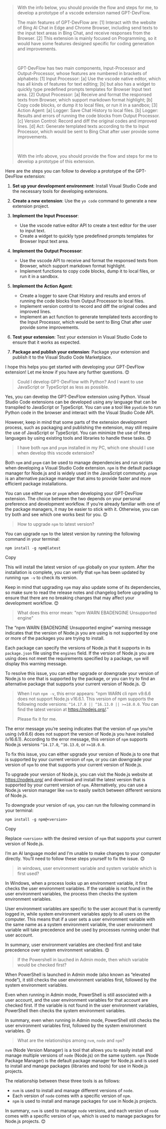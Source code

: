 # 



> With the info below, you should provide the flow and steps for me, to develop a prototype of a vscode extension named GPT-DevFlow.
> 
> The main features of GPT-DevFlow are:
> [1] Interact with the website of Bing AI Chat in Edge and Chrome Browser, including send texts to the input text areas in Bing Chat, and receive responses from the Browser.
> [2] This extension is mainly focused on Programming, so it would have some features designed specific for coding generation and improvements.
> 
> <br>
> 
> GPT-DevFlow has two main components, Input-Processor and Output-Processor, whose features are numbered in brackets of alphabets:
> [1] Input Processor:
>  [a] Use the vscode native editor, which has all kinds of features for text editing;
>  [b] but also has a widget to quickly type predefined prompts templates for Browser Input text area.
> [2] Output Processor:
>  [a] Receive and format the responsed texts from Browser, which support markdown format highlight;
>  [b] Copy code blocks, or dump it to local files, or run it in a sandbox; 
> [3] Action Agent:
>  [a] Logger: Save Chat History to local files.
>  [b] Logger: Results and errors of running the code blocks from Output Processor.
>  [c] Version Control: Record and diff the original codes and improved lines.
>  [d] Act: Generate templated texts according to the to Input Processor, which would be sent to Bing Chat after user provide some improvements.
> 
> <br>
> 
> With the info above, you should provide the flow and steps for me to develop a prototype of this extension.

Here are the steps you can follow to develop a prototype of the GPT-DevFlow extension:

1.  **Set up your development environment**: Install Visual Studio Code and the necessary tools for developing extensions.
    
2.  **Create a new extension**: Use the `yo code` command to generate a new extension project.
    
3.  **Implement the Input Processor**:
    
    -   Use the vscode native editor API to create a text editor for the user to input text.
    -   Create a widget to quickly type predefined prompts templates for Browser Input text area.
4.  **Implement the Output Processor**:
    
    -   Use the vscode API to receive and format the responsed texts from Browser, which support markdown format highlight.
    -   Implement functions to copy code blocks, dump it to local files, or run it in a sandbox.
5.  **Implement the Action Agent**:
    
    -   Create a logger to save Chat History and results and errors of running the code blocks from Output Processor to local files.
    -   Implement version control to record and diff the original codes and improved lines.
    -   Implement an act function to generate templated texts according to the Input Processor, which would be sent to Bing Chat after user provide some improvements.
6.  **Test your extension**: Test your extension in Visual Studio Code to ensure that it works as expected.
    
7.  **Package and publish your extension**: Package your extension and publish it to the Visual Studio Code Marketplace.
    

I hope this helps you get started with developing your GPT-DevFlow extension! Let me know if you have any further questions. 😊

> Could I develop GPT-DevFlow with Python? And I want to use JavaScript or TypeScript as less as possible.

Yes, you can develop the GPT-DevFlow extension using Python. Visual Studio Code extensions can be developed using any language that can be transpiled to JavaScript or TypeScript. You can use a tool like `pyodide` to run Python code in the browser and interact with the Visual Studio Code API.

However, keep in mind that some parts of the extension development process, such as packaging and publishing the extension, may still require the use of JavaScript or TypeScript. You can minimize the use of these languages by using existing tools and libraries to handle these tasks. 😊

> I have both `npm` and `pnpm` installed in my PC, which one should I use when develop this vscode extension?

Both `npm` and `pnpm` can be used to manage dependencies and run scripts when developing a Visual Studio Code extension. `npm` is the default package manager for Node.js and is widely used in the JavaScript community. `pnpm` is an alternative package manager that aims to provide faster and more efficient package installations.

You can use either `npm` or `pnpm` when developing your GPT-DevFlow extension. The choice between the two depends on your personal preference and development workflow. If you’re already familiar with one of the package managers, it may be easier to stick with it. Otherwise, you can try both and see which one works best for you. 😊

> How to upgrade `npm` to latest version?

You can upgrade `npm` to the latest version by running the following command in your terminal:

    npm install -g npm@latest
    

Copy

This will install the latest version of `npm` globally on your system. After the installation is complete, you can verify that `npm` has been updated by running `npm -v` to check its version.

Keep in mind that upgrading `npm` may also update some of its dependencies, so make sure to read the release notes and changelog before upgrading to ensure that there are no breaking changes that may affect your development workflow. 😊

> What does this error mean: "npm WARN EBADENGINE Unsupported engine"

The “npm WARN EBADENGINE Unsupported engine” warning message indicates that the version of Node.js you are using is not supported by one or more of the packages you are trying to install.

Each package can specify the versions of Node.js that it supports in its `package.json` file using the `engines` field. If the version of Node.js you are using does not meet the requirements specified by a package, `npm` will display this warning message.

To resolve this issue, you can either upgrade or downgrade your version of Node.js to one that is supported by the package, or you can try to find an alternative package that supports your current version of Node.js. 😊

> When I run `npm -v`, this error appears:
> "npm WARN cli npm v9.6.6 does not support Node.js v16.6.1. This version of npm supports the following node versions: `^14.17.0 || ^16.13.0 || >=18.0.0`. You can find the latest version at https://nodejs.org/."
> 
> Please fix it for me.

The error message you’re seeing indicates that the version of `npm` you’re using (v9.6.6) does not support the version of Node.js you have installed (v16.6.1). According to the error message, this version of `npm` supports Node.js versions `^14.17.0`, `^16.13.0`, or `>=18.0.0`.

To fix this issue, you can either upgrade your version of Node.js to one that is supported by your current version of `npm`, or you can downgrade your version of `npm` to one that supports your current version of Node.js.

To upgrade your version of Node.js, you can visit the Node.js website at https://nodejs.org/ and download and install the latest version that is supported by your current version of `npm`. Alternatively, you can use a Node.js version manager like `nvm` to easily switch between different versions of Node.js.

To downgrade your version of `npm`, you can run the following command in your terminal:

    npm install -g npm@<version>
    

Copy

Replace `<version>` with the desired version of `npm` that supports your current version of Node.js.

I’m an AI language model and I’m unable to make changes to your computer directly. You’ll need to follow these steps yourself to fix the issue. 😊

> in windows, user environment variable and  system variable which is first used?

In Windows, when a process looks up an environment variable, it first checks the user environment variables. If the variable is not found in the user environment variables, the process then checks the system environment variables.

User environment variables are specific to the user account that is currently logged in, while system environment variables apply to all users on the computer. This means that if a user sets a user environment variable with the same name as a system environment variable, the user environment variable will take precedence and be used by processes running under that user account.

In summary, user environment variables are checked first and take precedence over system environment variables. 😊

> If the Powershell in lauched in Admin mode, then which variable would be checked first?

When PowerShell is launched in Admin mode (also known as “elevated mode”), it still checks the user environment variables first, followed by the system environment variables.

Even when running in Admin mode, PowerShell is still associated with a user account, and the user environment variables for that account are checked first. If the variable is not found in the user environment variables, PowerShell then checks the system environment variables.

In summary, even when running in Admin mode, PowerShell still checks the user environment variables first, followed by the system environment variables. 😊

> What are the relationships among `nvm`, `node` and `npm`?

`nvm` (Node Version Manager) is a tool that allows you to easily install and manage multiple versions of `node` (Node.js) on the same system. `npm` (Node Package Manager) is the default package manager for Node.js and is used to install and manage packages (libraries and tools) for use in Node.js projects.

The relationship between these three tools is as follows:

-   `nvm` is used to install and manage different versions of `node`.
-   Each version of `node` comes with a specific version of `npm`.
-   `npm` is used to install and manage packages for use in Node.js projects.

In summary, `nvm` is used to manage `node` versions, and each version of `node` comes with a specific version of `npm`, which is used to manage packages for Node.js projects. 😊